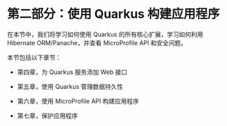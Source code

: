 # 第二部分：使用 Quarkus 构建应用程序

在本节中，我们将学习如何使用 Quarkus 的所有核心扩展，学习如何利用 Hibernate ORM/Panache，并查看 MicroProfile API 和安全问题。

本节包括以下章节：

+   第四章，为 Quarkus 服务添加 Web 接口

+   第五章，使用 Quarkus 管理数据持久性

+   第六章，使用 MicroProfile API 构建应用程序

+   第七章，保护应用程序
